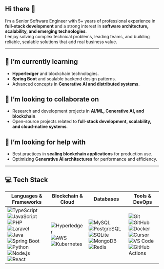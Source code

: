 ## Hi there 👋

I’m a Senior Software Engineer with 5+ years of professional experience in **full-stack development** and a strong interest in **software architecture, scalability, and emerging technologies**.  
I enjoy solving complex technical problems, leading teams, and building reliable, scalable solutions that add real business value.  

---

## 🌱 I’m currently learning
- **Hyperledger** and blockchain technologies.  
- **Spring Boot** and scalable backend design patterns.  
- Advanced concepts in **Generative AI and distributed systems**.  

## 👯 I’m looking to collaborate on
- Research and development projects in **AI/ML, Generative AI, and blockchain**.  
- Open-source projects related to **full-stack development, scalability, and cloud-native systems**.  

## 🤔 I’m looking for help with
- Best practices in **scaling blockchain applications** for production use.  
- Optimizing **Generative AI architectures** for performance and efficiency.  

---

## 💻 Tech Stack  

| Languages & Frameworks | Blockchain & Cloud | Databases | Tools & DevOps |
|------------------------|--------------------|-----------|----------------|
| ![TypeScript](https://img.shields.io/badge/TypeScript-3178C6?style=for-the-badge&logo=typescript&logoColor=white) ![JavaScript](https://img.shields.io/badge/JavaScript-F7DF1E?style=for-the-badge&logo=javascript&logoColor=black) ![PHP](https://img.shields.io/badge/PHP-777BB4?style=for-the-badge&logo=php&logoColor=white) <br> ![Laravel](https://img.shields.io/badge/Laravel-FF2D20?style=for-the-badge&logo=laravel&logoColor=white) ![Java](https://img.shields.io/badge/Java-007396?style=for-the-badge&logo=openjdk&logoColor=white) ![Spring Boot](https://img.shields.io/badge/Spring_Boot-6DB33F?style=for-the-badge&logo=springboot&logoColor=white) <br> ![Python](https://img.shields.io/badge/Python-3776AB?style=for-the-badge&logo=python&logoColor=white) ![Node.js](https://img.shields.io/badge/Node.js-339933?style=for-the-badge&logo=node.js&logoColor=white) ![React](https://img.shields.io/badge/React-61DAFB?style=for-the-badge&logo=react&logoColor=black)| ![Hyperledger](https://img.shields.io/badge/Hyperledger-2F3134?style=for-the-badge&logo=hyperledger&logoColor=white) ![AWS](https://img.shields.io/badge/AWS-232F3E?style=for-the-badge&logo=amazon-aws&logoColor=white) <br> ![Kubernetes](https://img.shields.io/badge/Kubernetes-326CE5?style=for-the-badge&logo=kubernetes&logoColor=white) | ![MySQL](https://img.shields.io/badge/MySQL-4479A1?style=for-the-badge&logo=mysql&logoColor=white) ![PostgreSQL](https://img.shields.io/badge/PostgreSQL-336791?style=for-the-badge&logo=postgresql&logoColor=white) <br> ![SQLite](https://img.shields.io/badge/SQLite-003B57?style=for-the-badge&logo=sqlite&logoColor=white) ![MongoDB](https://img.shields.io/badge/MongoDB-47A248?style=for-the-badge&logo=mongodb&logoColor=white) ![Redis](https://img.shields.io/badge/Redis-DC382D?style=for-the-badge&logo=redis&logoColor=white)  | ![Git](https://img.shields.io/badge/Git-F05032?style=for-the-badge&logo=git&logoColor=white) ![GitHub](https://img.shields.io/badge/GitHub-181717?style=for-the-badge&logo=github&logoColor=white) <br> ![Docker](https://img.shields.io/badge/Docker-2496ED?style=for-the-badge&logo=docker&logoColor=white) ![Cursor](https://img.shields.io/badge/Cursor-000000?style=for-the-badge&logo=cursor&logoColor=white) <br> ![VS Code](https://img.shields.io/badge/VS%20Code-0078D4?style=for-the-badge&logo=visual-studio-code&logoColor=white) ![GitHub Actions](https://img.shields.io/badge/GitHub_Actions-2088FF?style=for-the-badge&logo=githubactions&logoColor=white)|


#
